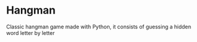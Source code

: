 # Hangman
Classic hangman game made with Python, it consists of guessing a hidden word letter by letter
